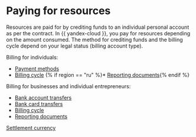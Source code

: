 # Paying for resources

Resources are paid for by crediting funds to an individual personal account as per the contract. In {{ yandex-cloud }}, you pay for resources depending on the amount consumed. The method for crediting funds and the billing cycle depend on your legal status (billing account type).

Billing for individuals:

* [Payment methods](payment-methods-individual.md)
* [Billing cycle](billing-cycle-individual.md)
   {% if region == "ru" %}* [Reporting documents](../concepts/individual-bill.md){% endif %}

Billing for businesses and individual entrepreneurs:

* [Bank account transfers](payment-methods-business.md)
* [Bank card transfers](payment-methods-card-business.md)
* [Billing cycle](billing-cycle-business.md)
* [Reporting documents](documents.md)

[Settlement currency](currency.md)


